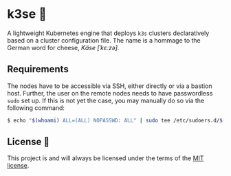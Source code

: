 # k3se 🧀

A lightweight Kubernetes engine that deploys `k3s` clusters declaratively based on a cluster configuration file. The name is a hommage to the German word for cheese, _Käse [ˈkɛːzə]_.

## Requirements

The nodes have to be accessible via SSH, either directly or via a bastion host. Further, the user on the remote nodes needs to have passwordless `sudo` set up. If this is not yet the case, you may manually do so via the following command:

```bash
$ echo "$(whoami) ALL=(ALL) NOPASSWD: ALL" | sudo tee /etc/sudoers.d/$(whoami)
```

## License 📄

This project is and will always be licensed under the terms of the [MIT license][file-license].

[file-license]: https://www.apache.org/licenses/LICENSE-2.0
